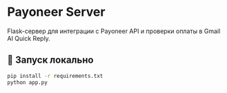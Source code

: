 # Payoneer Server

Flask-сервер для интеграции с Payoneer API и проверки оплаты в Gmail AI Quick Reply.

## 🚀 Запуск локально
```bash
pip install -r requirements.txt
python app.py
